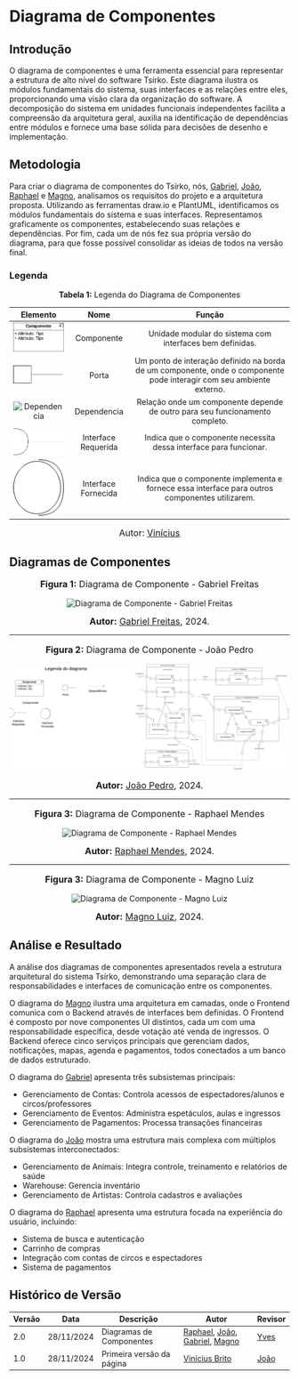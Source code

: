 # Diagrama de Componentes

## Introdução

O diagrama de componentes é uma ferramenta essencial para representar a estrutura de alto nível do software Tsírko. Este diagrama ilustra os módulos fundamentais do sistema, suas interfaces e as relações entre eles, proporcionando uma visão clara da organização do software. A decomposição do sistema em unidades funcionais independentes facilita a compreensão da arquitetura geral, auxilia na identificação de dependências entre módulos e fornece uma base sólida para decisões de desenho e implementação.

## Metodologia

Para criar o diagrama de componentes do Tsírko, nós, [Gabriel](https://github.com/gabrielfreitass1), [João](https://github.com/joaopedrodasilvarodrigues), [Raphael](https://github.com/Raphides) e [Magno](https://github.com/magnluiz), analisamos os requisitos do projeto e a arquitetura proposta. Utilizando as ferramentas draw.io e PlantUML, identificamos os módulos fundamentais do sistema e suas interfaces. Representamos graficamente os componentes, estabelecendo suas relações e dependências. Por fim, cada um de nós fez sua própria versão do diagrama, para que fosse possível consolidar as ideias de todos na versão final.

### Legenda

<p align="center" > <font><strong>Tabela 1:</strong> Legenda do Diagrama de Componentes</font> <br></p>

|Elemento|Nome|Função|
|:--:|:--:|:--:|
|<img src="https://raw.githubusercontent.com/UnBArqDsw2024-2/2024.2_G9_Tsirko_Entrega_02/main/docs/assets/componente.drawio.png" alt="Componente" width="100px">|Componente|Unidade modular do sistema com interfaces bem definidas. |
|<img src="https://raw.githubusercontent.com/UnBArqDsw2024-2/2024.2_G9_Tsirko_Entrega_02/main/docs/assets/componenteporta.drawio.png" alt="Porta" width="100px">|Porta|Um ponto de interação definido na borda de um componente, onde o componente pode interagir com seu ambiente externo. |
|<img src="https://raw.githubusercontent.com/UnBArqDsw2024-2/2024.2_G9_Tsirko_Entrega_02/main/docs/assets/composicaodependencia.drawio.png" alt="Dependencia" width="100px">|Dependencia|Relação onde um componente depende de outro para seu funcionamento completo. | 
|<img src="https://raw.githubusercontent.com/UnBArqDsw2024-2/2024.2_G9_Tsirko_Entrega_02/main/docs/assets/componenteinterfacerequerida.drawio.png" alt="Interface" width="100px">|Interface Requerida|Indica que o componente necessita dessa interface para funcionar.| 
|<img src="https://raw.githubusercontent.com/UnBArqDsw2024-2/2024.2_G9_Tsirko_Entrega_02/main/docs/assets/componenteinterfacefornecida.drawio.png" alt="Interface" width="100px">|Interface Fornecida|Indica que o componente implementa e fornece essa interface para outros componentes utilizarem.| 

<font size="3"><p style="text-align: center">Autor: [Vinícius](https://github.com/vini051)</p></font>


## Diagramas de Componentes

<div align="center">
<font size="3"><p style="text-align: center"><b>Figura 1:</b> Diagrama de Componente - Gabriel Freitas </p></font>

![ Diagrama de Componente - Gabriel Freitas](https://raw.githubusercontent.com/UnBArqDsw2024-2/2024.2_G9_Tsirko_Entrega_02/main/docs/assets/Gabriel_DiagramaDeComponentes.drawio.png)

<font size="3"><p style="text-align: center"><b>Autor:</b> <a href="https://github.com/gabrielfreitass1">Gabriel Freitas</a>, 2024.</p></font>

</div>

---

<div align="center">
<font size="3"><p style="text-align: center"><b>Figura 2:</b>  Diagrama de Componente - João Pedro </p></font>

![ Diagrama de Componente - João Pedro](https://raw.githubusercontent.com/UnBArqDsw2024-2/2024.2_G9_Tsirko_Entrega_02/main/docs/assets/Joao_Pedro_Diagrama_De_Componentes_Revisado2.png)

<font size="3"><p style="text-align: center"><b>Autor:</b> <a href="https://github.com/joaopedrodasilvarodrigues">João Pedro</a>, 2024.</p></font>

</div>

---

<div align="center">
<font size="3"><p style="text-align: center"><b>Figura 3:</b>  Diagrama de Componente - Raphael Mendes </p></font>

![ Diagrama de Componente - Raphael Mendes](https://raw.githubusercontent.com/UnBArqDsw2024-2/2024.2_G9_Tsirko_Entrega_02/main/docs/assets/Raphael_DiagramaDeComponentes.png)

<font size="3"><p style="text-align: center"><b>Autor:</b> <a href="https://github.com/Raphides">Raphael Mendes</a>, 2024.</p></font>

</div>

---

<div align="center">
<font size="3"><p style="text-align: center"><b>Figura 3:</b>  Diagrama de Componente - Magno Luiz </p></font>

![ Diagrama de Componente - Magno Luiz](https://raw.githubusercontent.com/UnBArqDsw2024-2/2024.2_G9_Tsirko_Entrega_02/main/docs/assets/Magno_DiagramaDeComponentes.png)

<font size="3"><p style="text-align: center"><b>Autor:</b> <a href="https://github.com/magnluiz">Magno Luiz</a>, 2024.</p></font>

</div>

## Análise e Resultado

A análise dos diagramas de componentes apresentados revela a estrutura arquitetural do sistema Tsírko, demonstrando uma separação clara de responsabilidades e interfaces de comunicação entre os componentes.

O diagrama do [Magno](https://github.com/magnluiz) ilustra uma arquitetura em camadas, onde o Frontend comunica com o Backend através de interfaces bem definidas. O Frontend é composto por nove componentes UI distintos, cada um com uma responsabilidade específica, desde votação até venda de ingressos. O Backend oferece cinco serviços principais que gerenciam dados, notificações, mapas, agenda e pagamentos, todos conectados a um banco de dados estruturado.

O diagrama do [Gabriel](https://github.com/gabrielfreitass1) apresenta três subsistemas principais:

- Gerenciamento de Contas: Controla acessos de espectadores/alunos e circos/professores
- Gerenciamento de Eventos: Administra espetáculos, aulas e ingressos
- Gerenciamento de Pagamentos: Processa transações financeiras

O diagrama do [João](https://github.com/joaopedrodasilvarodrigues) mostra uma estrutura mais complexa com múltiplos subsistemas interconectados:

- Gerenciamento de Animais: Integra controle, treinamento e relatórios de saúde
- Warehouse: Gerencia inventário
- Gerenciamento de Artistas: Controla cadastros e avaliações

O diagrama do [Raphael](https://github.com/Raphides) apresenta uma estrutura focada na experiência do usuário, incluindo:

- Sistema de busca e autenticação
- Carrinho de compras
- Integração com contas de circos e espectadores
- Sistema de pagamentos

## Histórico de Versão

| Versão | Data       | Descrição                 | Autor                                                                                                                                                                              | Revisor                                              |
| ------ | ---------- | ------------------------- | ---------------------------------------------------------------------------------------------------------------------------------------------------------------------------------- | ---------------------------------------------------- |
| 2.0    | 28/11/2024 | Diagramas de Componentes  | [Raphael](https://github.com/Raphides), [João](https://github.com/joaopedrodasilvarodrigues), [Gabriel](https://github.com/gabrielfreitass1), [Magno](https://github.com/magnluiz) | [Yves](https://github.com/yvestxt)                   |
| 1.0    | 28/11/2024 | Primeira versão da página | [Vinícius Brito](https://github.com/vini051)                                                                                                                                       | [João](https://github.com/joaopedrodasilvarodrigues) |

